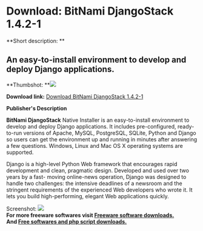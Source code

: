 # Download: BitNami DjangoStack 1.4.2-1

**Short description: **

## An easy-to-install environment to develop and deploy Django applications.

  
**Thumbshot: **![](http://www.freewarefiles.com/screenshot/btnmdjngstck_md.jpg)   
  
**Download link:** [Download BitNami DjangoStack 1.4.2-1](http://freesoftwares.boysofts.com/BitNami-DjangoStack_program_62331.html)  
  

**Publisher's Description**  
  

**BitNami DjangoStack** Native Installer is an easy-to-install environment to develop and deploy Django applications. It includes pre-configured, ready-to-run versions of Apache, MySQL, PostgreSQL, SQLite, Python and Django so users can get the environment up and running in minutes after answering a few questions. Windows, Linux and Mac OS X operating systems are supported. 

Django is a high-level Python Web framework that encourages rapid development
and clean, pragmatic design. Developed and used over two years by a fast-
moving online-news operation, Django was designed to handle two challenges:
the intensive deadlines of a newsroom and the stringent requirements of the
experienced Web developers who wrote it. It lets you build high-performing,
elegant Web applications quickly.

  
  
Screenshot: ![](http://www.freewarefiles.com/screenshot/btnmdjngstck.jpg)  
**For more freeware softwares visit [Freeware software downloads.](http://freesoftwares.boysofts.com/)**   
**And [Free softwares and php script downloads.](http://www.boysofts.com/)**

